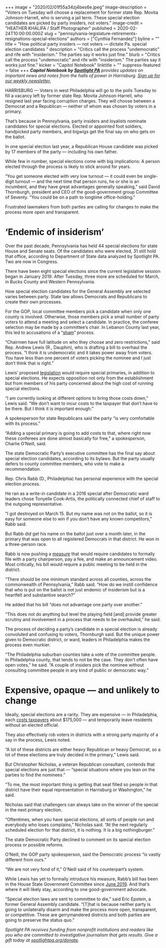 +++
image = "2020/02/01f55a34zj4bes6e.jpeg"
image-description = "Voters on Tuesday will choose a replacement for former state Rep. Movita Johnson-Harrell, who is serving a jail term. These special election candidates are picked by party insiders, not voters."
image-credit = "HEATHER KHALIFA / Staff Photographer"
published = 2020-02-24T10:00:00.000Z
slug = "pennsylvania-legislature-retirements-resignations-special-elections"
authors = ["Cynthia Fernandez"]
byline = ""
title = "How political party insiders — not voters — dictate Pa. special election candidates  "
description = "Critics call the process \"undemocratic\" and rife with \"insiderism.\" The parties say it works just fine."
blurb = "Critics call the process \"undemocratic\" and rife with \"insiderism.\" The parties say it works just fine."
kicker = "Capitol Notebook"
linktitle = ""
suppress-featured = false
+++
<i><b>Capitol Notebook by </b></i><a href="https://www.spotlightpa.org/"><i><b>Spotlight PA</b></i></a><i> provides updates on important news and notes from the halls of power in Harrisburg. </i><a href="https://www.spotlightpa.org/newsletters"><i>Sign up for our weekly newsletter.</i></a>

HARRISBURG — Voters in west Philadelphia will go to the polls Tuesday to fill a vacancy left by former state Rep. Movita Johnson-Harrell, who resigned last year facing corruption charges. They will choose between a Democrat and a Republican — neither of whom was chosen by voters in a primary.

That’s because in Pennsylvania, party insiders and loyalists nominate candidates for special elections. Elected or appointed foot soldiers, handpicked party members, and bigwigs get the final say on who gets on the ballot.

In one special election last year, a Republican House candidate was picked by 17 members of the party — including his own father.

While few in number, special elections come with big implications: A person elected through the process is likely to stick around for years.

“You get someone elected with very low turnout — it could even be single-digit turnout — and the next time that person runs, he or she is an incumbent, and they have great advantages generally speaking,” said David Thornburgh, president and CEO of the good-government group Committee of Seventy. “You could be on a path to longtime office-holding.”

Frustrated lawmakers from both parties are calling for changes to make the process more open and transparent.

<script src="https://www.spotlightpa.org/embed.js" async></script><div data-spl-embed-version="1" data-spl-src="https://www.spotlightpa.org/embeds/newsletter/"></div>

# ‘Endemic of insiderism’

Over the past decade, Pennsylvania has held 44 special elections for state House and Senate seats. Of the candidates who were elected, 31 still hold that office, according to Department of State data analyzed by Spotlight PA. Two are now in Congress.

There have been eight special elections since the current legislative session began in January 2019. After Tuesday, three more are scheduled for March, in Bucks County and Western Pennsylvania.

How special election candidates for the General Assembly are selected varies between party. State law allows Democrats and Republicans to create their own processes.

For the GOP, local committee members pick a candidate when only one county is involved. Otherwise, those members pick a small number of party voters to attend a meeting and select a candidate. In practice, the conferee selection may be made by a committee’s chair. In Lebanon County last year, this led to accusations of a “<a href="https://www.penncapital-star.com/government-politics/this-was-a-sham-lebanon-co-republicans-say-party-boss-poisoned-special-election-candidate-selection/">sham</a>” process.

“Chairmen have full latitude on who they choose and zero restrictions,” said Rep. Andrew Lewis (R., Dauphin), who is drafting a bill to overhaul the process. “I think it is undemocratic and it takes power away from voters. You have less than one percent of voters picking the nominee and I just don’t think that is right.”

Lewis’ proposed <a href="https://www.legis.state.pa.us/cfdocs/Legis/CSM/showMemoPublic.cfm?chamber=H&SPick=20190&cosponId=31058">legislation</a> would require special primaries, in addition to special elections. He expects opposition not only from the establishment but from members of his party concerned about the high cost of running special elections.

“I am currently looking at different options to bring those costs down,” Lewis said. “We don’t want to incur costs to the taxpayer that don’t have to be there. But I think it is important enough.”

A spokesperson for state Republicans said the party “is very comfortable with its process.”

“Adding a special primary is going to add costs to that, where right now these conferees are done almost basically for free,” a spokesperson, Charlie O’Neill, said.

The state Democratic Party’s executive committee has the final say about special election candidates, according to its bylaws. But the party usually defers to county committee members, who vote to make a recommendation.

Rep. Chris Rabb (D., Philadelphia) has personal experience with the special election process.

He ran as a write-in candidate in a 2016 special after Democratic ward leaders chose Tonyelle Cook-Artis, the politically connected chief of staff to the outgoing representative.

“I got destroyed on March 15. But my name was not on the ballot, so it is easy for someone else to win if you don’t have any known competitors,” Rabb said.

But Rabb did get his name on the ballot just over a month later, in the primary that was open to all registered Democrats in that district. He won in a three-person race.

Rabb is now pushing a <a href="https://www.legis.state.pa.us/cfdocs/billinfo/billinfo.cfm?syear=2019&sind=0&body=H&type=B&bn=1661">measure</a> that would require candidates to formally file with a party chairperson, pay a fee, and make an announcement video. Most critically, his bill would require a public meeting to be held in the district.

“There should be one minimum standard across all counties, across the commonwealth of Pennsylvania,” Rabb said. “How do we instill confidence that who is put on the ballot is not just endemic of insiderism but is a heartfelt and substantive search?”

He added that his bill “does not advantage one party over another.”

“This does not do anything but level the playing field \[and] provide greater scrutiny and involvement in a process that needs to be overhauled,” he said.

The process of deciding a party’s candidate in a special election is already convoluted and confusing to voters, Thornburgh said. But the unique power given to Democratic district, or ward, leaders in Philadelphia makes the process even murkier.

“The Philadelphia suburban counties take a vote of the committee people. In Philadelphia county, that tends to not be the case. They don't often have open votes,” he said. “A couple of insiders pick the nominee without consulting committee people in any kind of public or democratic way.”

# Expensive, opaque — and unlikely to change

Ideally, special elections are a rarity. They are expensive — in Philadelphia, each <a href="https://www.inquirer.com/politics/clout/mike-turzai-pennsylvania-special-elections-costs-20200110.html">costs taxpayers</a> about $175,000 — and temporarily leave residents without an elected official.

They also effectively rob voters in districts with a strong party majority of a say in the process, Lewis noted.

“A lot of these districts are either heavy Republican or heavy Democrat, so a lot of these elections are truly decided in the primary,” Lewis said.

But Christopher Nicholas, a veteran Republican consultant, contends that special elections are just that — “special situations where you lean on the parties to find the nominees.”

“To me, the most important thing is getting that seat filled so people in that district have their equal representation in Harrisburg or Washington,” he said.

Nicholas said that challengers can always take on the winner of the special in the next primary election.

“Oftentimes, when you have special elections, all sorts of people run and everybody who loses complains,” Nicholas said. “At the next regularly scheduled election for that district, it is nothing. It is a big nothingburger.”

The state Democratic Party declined to comment on its special election process or possible reforms.

O’Neill, the GOP party spokesperson, said the Democratic process “is vastly different from ours.”

“We are not very fond of it,” O’Neill said of his counterpart’s system.

While Lewis has yet to formally introduce his measure, Rabb’s bill has been in the House State Government Committee since <a href="https://www.legis.state.pa.us/cfdocs/billinfo/bill_history.cfm?syear=2019&sind=0&body=H&type=B&bn=1661">June 2019</a>. And that’s where it will likely stay, according to one good-government advocate.

“Special election laws are sent to committee to die,” said Eric Epstein, a former General Assembly candidate. “\[T]hat is because neither party is going to unilaterally disarm and make the process more open, transparent, or competitive. These are gerrymandered districts and both parties are going to preserve the status quo.”

<i>Spotlight PA receives funding from nonprofit institutions and readers like you who are committed to investigative journalism that gets results. Give a gift today at </i><a href="https://www.spotlightpa.org/donate"><i>spotlightpa.org/donate</i></a><i>.</i>
